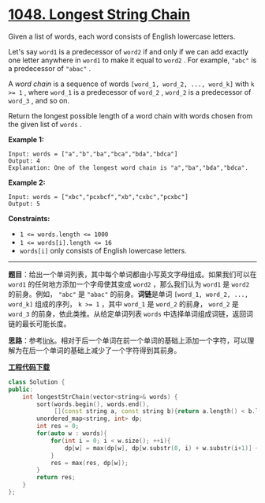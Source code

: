 # [1048. Longest String Chain](https://leetcode.com/problems/longest-string-chain/)

Given a list of words, each word consists of English lowercase letters.

Let's say `word1` is a predecessor of `word2` if and only if we can add exactly one letter anywhere in `word1` to make it equal to `word2` . For example, `"abc"` is a predecessor of `"abac"` .

A *word chain* is a sequence of words `[word_1, word_2, ..., word_k]` with `k >= 1` , where `word_1` is a predecessor of `word_2` , `word_2` is a predecessor of `word_3` , and so on.

Return the longest possible length of a word chain with words chosen from the given list of `words` .

**Example 1:**

```
Input: words = ["a","b","ba","bca","bda","bdca"]
Output: 4
Explanation: One of the longest word chain is "a","ba","bda","bdca".
```

**Example 2:**

```
Input: words = ["xbc","pcxbcf","xb","cxbc","pcxbc"]
Output: 5
```

**Constraints:**

* `1 <= words.length <= 1000`
* `1 <= words[i].length <= 16`
* `words[i]` only consists of English lowercase letters.

-----

**题目**：给出一个单词列表，其中每个单词都由小写英文字母组成。如果我们可以在 `word1` 的任何地方添加一个字母使其变成 `word2` ，那么我们认为 `word1` 是 `word2` 的前身。例如， `"abc"` 是 `"abac"` 的前身。**词链**是单词 `[word_1, word_2, ..., word_k]` 组成的序列， `k >= 1` ，其中 `word_1` 是 `word_2` 的前身， `word_2` 是 `word_3` 的前身，依此类推。从给定单词列表 `words` 中选择单词组成词链，返回词链的最长可能长度。

**思路**：参考[link](https://leetcode.com/problems/longest-string-chain/discuss/294890/C%2B%2BJavaPython-DP-Solution)。相对于后一个单词在前一个单词的基础上添加一个字符，可以理解为在后一个单词的基础上减少了一个字符得到其前身。

[**工程代码下载**](https://github.com/shenkh/leetcode)

``` cpp
class Solution {
public:
    int longestStrChain(vector<string>& words) {
        sort(words.begin(), words.end(),
             [](const string a, const string b){return a.length() < b.length();});
        unordered_map<string, int> dp;
        int res = 0;
        for(auto w : words){
            for(int i = 0; i < w.size(); ++i){
                dp[w] = max(dp[w], dp[w.substr(0, i) + w.substr(i+1)] + 1);
            }
            res = max(res, dp[w]);
        }
        return res;
    }
};
```
